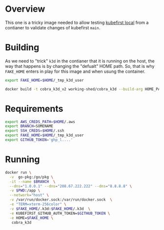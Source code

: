 # Overview 

This one is a tricky image needed to allow testing [kubefirst local](https://github.com/kubefirst/kubefirst) from a contianer to validate changes of kubefirst `main`. 


# Building

As we need to "trick" `k3d` in the contianer that it is running on the host, the way that happens is by changing the "defualt" HOME path. So, that is why `FAKE_HOME` enters in play for this image and when usung the container. 

```bash 
export FAKE_HOME=$HOME/_tmp_k3d_user

docker build -t cobra_k3d_v2 working-shed/cobra_k3d --build-arg HOME_PATH=$FAKE_HOME --no-cache

```

# Requirements

```bash
export AWS_CREDS_PATH=$HOME/.aws
export BRANCH=SOMENAME
export SSH_CREDS=$HOME/.ssh
export FAKE_HOME=$HOME/_tmp_k3d_user
export GITHUB_TOKEN='ghp_l....'

```


# Running 

```bash 
docker run \
  -v  go-pkg:/go/pkg \
  -it --name $BRANCH  \
  --dns="1.0.0.1" --dns="208.67.222.222" --dns="8.8.8.8" \
  -v $PWD:/app \
  --network="host" \
  -v /var/run/docker.sock:/var/run/docker.sock  \
  -e "TERM=xterm-256color" \
  -v $FAKE_HOME/.k3d:$FAKE_HOME/.k3d  \
  -e KUBEFIRST_GITHUB_AUTH_TOKEN=$GITHUB_TOKEN \
  -e HOME=$FAKE_HOME \
   cobra_k3d
```
